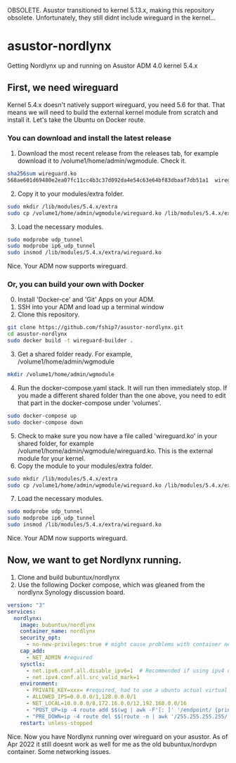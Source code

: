 OBSOLETE. Asustor transitioned to kernel 5.13.x, making this repository obsolete. Unfortunately, they still didnt include wireguard in the kernel...

# asustor-nordlynx
Getting Nordlynx up and running on Asustor ADM 4.0 kernel 5.4.x

## First, we need wireguard
Kernel 5.4.x doesn't natively support wireguard, you need 5.6 for that. That means we will need to build the external kernel module from scratch and install it. Let's take the Ubuntu on Docker route.

### You can download and install the latest release
1. Download the most recent release from the releases tab, for example download it to /volume1/home/admin/wgmodule. Check it.
```bash
sha256sum wireguard.ko
568ae601d69480e2ea07fc11cc4b3c37d092da4e54c63e64bf83dbaaf7db51a1  wireguard.ko
```
2. Copy it to your modules/extra folder.
```bash
sudo mkdir /lib/modules/5.4.x/extra
sudo cp /volume1/home/admin/wgmodule/wireguard.ko /lib/modules/5.4.x/extra
```
3. Load the necessary modules.
```bash
sudo modprobe udp_tunnel
sudo modprobe ip6_udp_tunnel
sudo insmod /lib/modules/5.4.x/extra/wireguard.ko
```
Nice. Your ADM now supports wireguard.

### Or, you can build your own with Docker
0. Install 'Docker-ce' and 'Git' Apps on your ADM.
1. SSH into your ADM and load up a terminal window
2. Clone this repository.
```bash
git clone https://github.com/fship7/asustor-nordlynx.git
cd asustor-nordlynx
sudo docker build -t wireguard-builder .
```
3. Get a shared folder ready. For example, /volume1/home/admin/wgmodule
```bash
mkdir /volume1/home/admin/wgmodule
```
4. Run the docker-compose.yaml stack. It will run then immediately stop. If you made a different shared folder than the one above, you need to edit that part in the docker-compose under 'volumes'.
```bash
sudo docker-compose up
sudo docker-compose down
```
5. Check to make sure you now have a file called 'wireguard.ko' in your shared folder, for example /volume1/home/admin/wgmodule/wireguard.ko. This is the external module for your kernel.
6. Copy the module to your modules/extra folder.
```bash
sudo mkdir /lib/modules/5.4.x/extra
sudo cp /volume1/home/admin/wgmodule/wireguard.ko /lib/modules/5.4.x/extra
```
7. Load the necessary modules.
```bash
sudo modprobe udp_tunnel
sudo modprobe ip6_udp_tunnel
sudo insmod /lib/modules/5.4.x/extra/wireguard.ko
```
Nice. Your ADM now supports wireguard.

## Now, we want to get Nordlynx running.
1. Clone and build bubuntux/nordlynx
2. Use the following Docker compose, which was gleaned from the nordlynx Synology discussion board.
```yaml
version: "3"
services:
  nordlynx:
    image: bubuntux/nordlynx
    container_name: nordlynx
    security_opt: 
      - no-new-privileges:true # might cause problems with container networking...
    cap_add:
      - NET_ADMIN #required
    sysctls:
      - net.ipv6.conf.all.disable_ipv6=1  # Recommended if using ipv4 only
      - net.ipv4.conf.all.src_valid_mark=1
    environment:
      - PRIVATE_KEY=xxx= #required, had to use a ubuntu actual virtual machine to get this 
      - ALLOWED_IPS=0.0.0.0/1,128.0.0.0/1
      - NET_LOCAL=10.0.0.0/8,172.16.0.0/12,192.168.0.0/16
      - "POST_UP=ip -4 route add $$(wg | awk -F'[: ]' '/endpoint/ {print $$5}') via $$(ip route | awk '/default/ {print $$3}')"
      - "PRE_DOWN=ip -4 route del $$(route -n | awk '/255.255.255.255/ {print $$1}') via $$(ip route | awk '/default/ {print $$3}')"
    restart: unless-stopped
```
Nice. Now you have Nordlynx running over wireguard on your asustor. As of Apr 2022 it still doesnt work as well for me as the old bubuntux/nordvpn container. Some networking issues.
